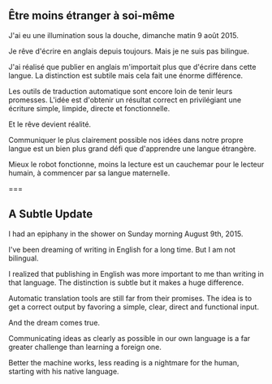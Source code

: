 ## Être moins étranger à soi-même

J'ai eu une illumination sous la douche, dimanche matin 9 août 2015.

Je rêve d'écrire en anglais depuis toujours. Mais je ne suis pas bilingue.

J'ai réalisé que publier en anglais m'importait plus que d'écrire dans cette langue. La distinction est subtile mais cela fait une énorme différence.

Les outils de traduction automatique sont encore loin de tenir leurs promesses. L'idée est d'obtenir un résultat correct en privilégiant une écriture simple, limpide, directe et fonctionnelle.

Et le rêve devient réalité.

Communiquer le plus clairement possible nos idées dans notre propre langue est un bien plus grand défi que d'apprendre une langue étrangère.

Mieux le robot fonctionne, moins la lecture est un cauchemar pour le lecteur humain, à commencer par sa langue maternelle.

===

## A Subtle Update

I had an epiphany in the shower on Sunday morning August 9th, 2015.

I've been dreaming of writing in English for a long time. But I am not bilingual.

I realized that publishing in English was more important to me than writing in that language. The distinction is subtle but it makes a huge difference.

Automatic translation tools are still far from their promises. The idea is to get a correct output by favoring a simple, clear, direct and functional input.

And the dream comes true.

Communicating ideas as clearly as possible in our own language is a far greater challenge than learning a foreign one.

Better the machine works, less reading is a nightmare for the human, starting with his native language.